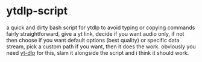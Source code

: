 # ytdlp-script
a quick and dirty bash script for ytdlp to avoid typing or copying commands
fairly straightforward, give a yt link, decide if you want audio only, if not then choose if you want default options (best quality) or specific data stream, pick a custom path if you want, then it does the work. obviously you need [yt-dlp](https://github.com/yt-dlp/yt-dlp) for this, slam it alongside the script and i think it should work.
